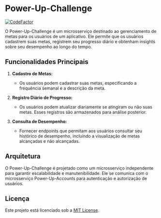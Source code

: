 # Power-Up-Challenge

[![CodeFactor](https://www.codefactor.io/repository/github/wesleycosta/to-de-ferias-bookings/badge)](https://www.codefactor.io/repository/github/wesleycosta/to-de-ferias-bookings)

O Power-Up-Challenge é um microsserviço destinado ao gerenciamento de metas para os usuários de um aplicativo. 
Ele permite que os usuários cadastrem suas metas, registrem seu progresso diário e obtenham insights sobre seu desempenho ao longo do tempo.

## Funcionalidades Principais

1. **Cadastro de Metas:**
   - Os usuários podem cadastrar suas metas, especificando a frequência semanal e a descrição da meta.

2. **Registro Diário de Progresso:**
   - Os usuários podem atualizar diariamente se atingiram ou não suas metas. Esses registros são armazenados para análise posterior.

3. **Consulta de Desempenho:**
   - Fornecer endpoints que permitam aos usuários consultar seu histórico de desempenho, incluindo a visualização de metas alcançadas e não alcançadas.

## Arquitetura

O Power-Up-Challenge é projetado como um microsserviço independente para garantir escalabilidade e manutenibilidade. Ele se comunica com o microsserviço Power-Up-Accounts para autenticação e autorização de usuários.

## Licença

Este projeto está licenciado sob a [MIT License](LICENSE).
